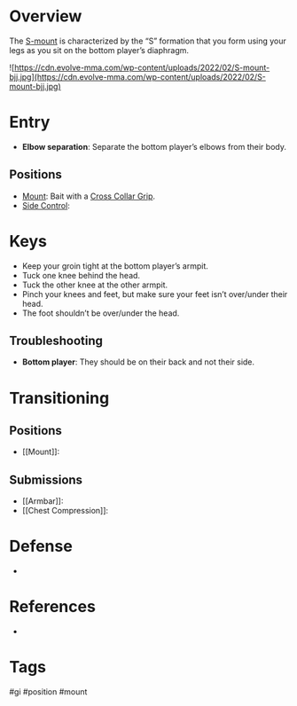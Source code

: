 # Overview
The <u>S-mount</u> is characterized by the “S” formation that you form using your legs as you sit on the bottom player’s diaphragm.

![https://cdn.evolve-mma.com/wp-content/uploads/2022/02/S-mount-bjj.jpg](https://cdn.evolve-mma.com/wp-content/uploads/2022/02/S-mount-bjj.jpg)
# Entry
- **Elbow separation**: Separate the bottom player’s elbows from their body.
## Positions
- [Mount](obsidian://open?vault=Obsidian-BJJ-Notes&file=Positions%2FMount): Bait with a [Cross Collar Grip](obsidian://open?vault=Obsidian-BJJ-Notes&file=Grips%2FCross%20Collar%20Grip).
- [Side Control](obsidian://open?vault=Obsidian-BJJ-Notes&file=Positions%2FSide%20Control):
# Keys
- Keep your groin tight at the bottom player’s armpit.
- Tuck one knee behind the head.
- Tuck the other knee at the other armpit. 
- Pinch your knees and feet, but make sure your feet isn’t over/under their head.
- The foot shouldn’t be over/under the head.
## Troubleshooting
- **Bottom player**: They should be on their back and not their side.
# Transitioning
## Positions
- [[Mount]]:
## Submissions
- [[Armbar]]:
- [[Chest Compression]]:
# Defense
- 
# References
- 
# Tags
#gi #position #mount
